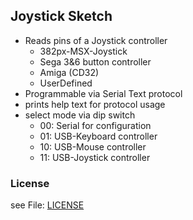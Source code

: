 ## Joystick Sketch 

- Reads pins of a Joystick controller
  - 382px-MSX-Joystick
  - Sega 3&6 button controller
  - Amiga (CD32)
  - UserDefined
- Programmable via Serial Text protocol
- prints help text for protocol usage
- select mode via dip switch
  - 00: Serial for configuration
  - 01: USB-Keyboard controller
  - 10: USB-Mouse controller
  - 11: USB-Joystick controller



### License 

see File: [LICENSE](../../LICENSE.md)
